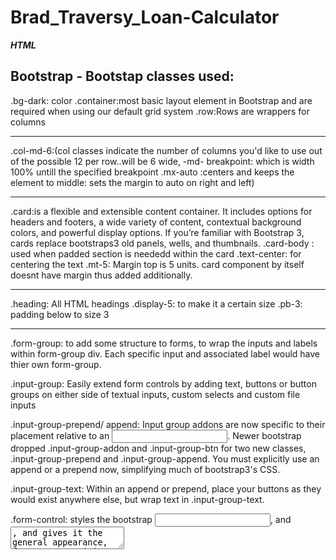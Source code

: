 # Brad_Traversy_Loan-Calculator

**_HTML_**

## Bootstrap - Bootstap classes used:

.bg-dark: color
.container:most basic layout element in Bootstrap and are required when using our default grid system
.row:Rows are wrappers for columns

---

.col-md-6:(col classes indicate the number of columns you'd like to use out of the possible 12 per row..will be 6 wide,
-md- breakpoint: which is width 100% untill the specified breakpoint
.mx-auto :centers and keeps the element to middle: sets the margin to auto on right and left)

---

.card:is a flexible and extensible content container. It includes options for headers and footers, a wide variety of content, contextual background colors, and powerful display options. If you’re familiar with Bootstrap 3, cards replace bootstraps3 old panels, wells, and thumbnails.
.card-body : used when padded section is neededd within the card
.text-center: for centering the text
.mt-5: Margin top is 5 units. card component by itself doesnt have margin thus added additionally.

---

.heading: All HTML headings
.display-5: to make it a certain size
.pb-3: padding below to size 3

---

.form-group: to add some structure to forms, to wrap the inputs and labels within form-group div. Each specific input and associated label would have thier own form-group.

.input-group: Easily extend form controls by adding text, buttons or button groups on either side of textual inputs, custom selects and custom file inputs

.input-group-prepend/ append: Input group addons are now specific to their placement relative to an <input>. Newer bootstrap dropped .input-group-addon and .input-group-btn for two new classes, .input-group-prepend and .input-group-append. You must explicitly use an append or a prepend now, simplifying much of bootstrap3's CSS.

.input-group-text: Within an append or prepend, place your buttons as they would exist anywhere else, but wrap text in .input-group-text.

.form-control: styles the bootstrap <input>, <selects> and <textarea>, and gives it the general appearance, focus state, sizing, padding, and makes it the block level element.

---

disabled: disables the particular option by greying out

///////////////////////////////////////////////////////

**_JS_**

1. parsefloat() : Converts a string or an object into a floating decimal number..checks if the first character of a string/ an object can be converted to a floating decimal number and if yes, then it parses the string until it reaches the end of the number, and returns as a number, not a string

If the number cant be converted into number, parsefloat() returns NaN

2. Math.pow: Math.pow(4,3)
   equals 4*4*4

3. isFinite() : checks werhwe number is a finite, legitimate number

The possible values can be +infinity, -infinity, or NaN(Not-a-Number), otherwise it returns True

4.  toFixed(): Converts a number into a STRING, rounding to a specfied number of decimals

5.  insertBefore(): applied to the parent element and it inserts an node before a certain node,eg,
    parent node.insertBefore(newnode, existingnode)

6.a. setTimeOut(function,3000):
Window Function calls a function or evaluates an expression after a specified number of milliseconds.

6.b. setInterval(function,3000): calls a function every 3 Seconds. The setInterval() method will continue calling the function until clearInterval()
is called, or the window is closed.

6.c. clearInterval() : clears a timer set with the setTimeOut() or setInterval() and prevents the callouts for those 2 methods
